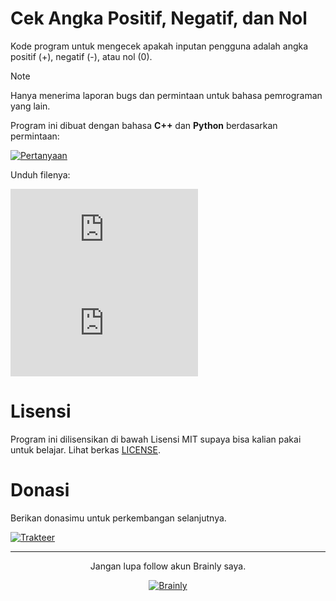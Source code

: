 # Cek Angka Positif, Negatif, dan Nol

Kode program untuk mengecek apakah inputan pengguna adalah angka positif (+), negatif (-), atau nol (0).

> [!NOTE]
> Hanya menerima laporan bugs dan permintaan untuk bahasa pemrograman yang lain.

Program ini dibuat dengan bahasa **C++** dan **Python** berdasarkan permintaan:

[![Pertanyaan](https://custom-icon-badges.demolab.com/badge/Lihat%20Pertanyaan-55149278-a6da95?logo=brainly&labelColor=302d41&style=for-the-badge)](https://brainly.co.id/tugas/55149278)

Unduh filenya:

[![C++](https://custom-icon-badges.demolab.com/github/size/f-lambda-z/cek-angka-positif-negatif-nol/cek.cpp?label=C%2b%2b&logo=cpp&labelColor=302d41&color=b7bdf8&logoColor=d9e0ee&style=for-the-badge)](https://minhaskamal.github.io/DownGit/#/home?url=https://github.com/f-lambda-z/cek-angka-positif-negatif-nol/tree/main/cek.cpp)
[![Python](https://img.shields.io/github/size/f-lambda-z/cek-angka-positif-negatif-nol/cek.py?label=Python&logo=python&labelColor=302d41&color=8aadf4&logoColor=d9e0ee&style=for-the-badge)](https://minhaskamal.github.io/DownGit/#/home?url=https://github.com/f-lambda-z/cek-angka-positif-negatif-nol/tree/main/cek.py)

# Lisensi

Program ini dilisensikan di bawah Lisensi MIT supaya bisa kalian pakai untuk belajar. Lihat berkas [LICENSE](./LICENSE).

# Donasi

Berikan donasimu untuk perkembangan selanjutnya.

[![Trakteer](https://custom-icon-badges.demolab.com/badge/Trakteer-Donasi-ed8796?labelColor=302d41&logo=trakteerid&logoColor=d9e0ee&style=for-the-badge)](https://trakteer.id/f-lambda-z)

---

<div align="center">
  <p>Jangan lupa follow akun Brainly saya.</p>
  <a href="https://brainly.co.id/profil/F%CE%9BZ-58027659">
    <img src="https://custom-icon-badges.demolab.com/badge/Brainly-FAZ-494d64?labelColor=302d41&logo=brainly&style=for-the-badge" alt="Brainly"/>
  </a>
</div>
